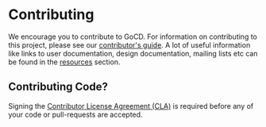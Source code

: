 # Contributing

We encourage you to contribute to GoCD. For information on contributing to this project, please see our <a href="https://www.gocd.org/contribute/">contributor's guide</a>.
A lot of useful information like links to user documentation, design documentation, mailing lists etc can be found in the <a href="https://www.gocd.org/community/resources.html">resources</a> section.

## Contributing Code?

Signing the [Contributor License Agreement (CLA)](https://www.gocd.org/contribute/cla.html) is required before any of your code or pull-requests are accepted.

